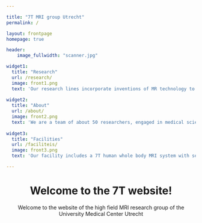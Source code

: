 ```yaml
---

title: "7T MRI group Utrecht"
permalink: /

layout: frontpage
homepage: true

header:
    image_fullwidth: "scanner.jpg"

widget1:
  title: "Research"
  url: /research/
  image: front1.png
  text: 'Our research lines incorporate inventions of MR technology to be able to see the unseen for advancing medicine. Our clinical research focus areas are cancer, dementia, cardiovascular, stroke and MSK.'
  
widget2:
  title: "About"
  url: /about/
  image: front2.png
  text: 'We are a team of about 50 researchers, engaged in medical science and eager to use advanced MR technology. In close collaboration with our clinical partners, we setup and execute novel research projects, mostly with the help of external funds. Through a large network of international academic and industrial collaborators we have embraced team science and aim to maximize advancing medical imaging'
  
widget3:
  title: "Facilities"
  url: /faciliteis/
  image: front3.png
  text: 'Our facility includes a 7T human whole body MRI system with several different consoles, a 9.4T and 7T preclinal MRI system with an identical console, RF coil labs, mechanical lab, RF cage for preparing 14T MRI (excluding magnet), and a room preped for a 7T METAscan.'

---
```


<div align="center" ><h1>Welcome to the 7T website!</h1></div>
<div align="center" >Welcome to the website of the high field MRI research group of the University Medical Center Utrecht</div>




